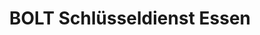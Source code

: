 ---
title: "BOLT Schlüsseldienst Essen"
url: /essen/bolt-schluesseldienst-essen/
shop: Schlüsseldienst
---